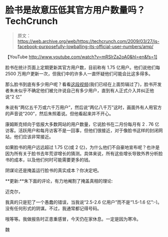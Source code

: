# 脸书是故意压低其官方用户数量吗？TechCrunch

> 原文：<https://web.archive.org/web/https://techcrunch.com/2009/03/27/is-facebook-purposefully-lowballing-its-official-user-numbers/amp/>

【YouTube http://www.youtube.com/watch?v=mRSlrZa2oA0&hl=en&fs=1]

脸书在统计页面上定期更新其官方用户数，目前称有 1.75 亿用户。他们说他们每 2500 万用户更新一次，但我们中的许多人一直怀疑他们可能会比这多得多。

那么脸书到底有多少用户呢？看看[这段视频](https://web.archive.org/web/20230130145159/http://www.facebook.com/video/video.php?v=657996637403&ref=mf)(我们已经在上面剪辑过了)，脸书开发者朱未似乎不确定他们被允许说自己有多少用户，直到有人正式介入并纠正他说“2 亿”

朱说有“两亿五千万或六千万用户”，然后说“两亿八千万”这时，画面外有人用官方的声音说“200”，然后朱照着说。但他看起来并不开心。

康姆斯克倾向于低报大多数网站的用户数量，它说脸书在二月份每月有 2 . 76 亿访客。活跃用户和每月访客不是一回事，但他们很接近，对于像脸书这样的封闭网站，他们应该非常接近。

如果脸书的用户远远超过 1.75 亿(或 2 亿)，为什么他们不自豪地宣布呢？也许是因为所有关于脸书去年荒谬增长的猜测。具体来说，所有这些增长导致外界分析脸书的成本，以及他们何时可能需要更多的钱。

阴谋论还是掩盖运行脸书的真实成本？你决定吧。

**更新:**朱下面的评论，有力地阉割了掩盖真相的理论:

迈克尔，

我真的只是犯了一个愚蠢的错误，当我说“2.5-2.6 亿用户”而不是“1.5-1.6 亿”:-)。没有任何形式的阴谋。不过，我通常都记得号码。

哦等等。我做报告时正患重感冒，今天仍在家休息。一定是因为寒冷。

魏

<amp-analytics data-credentials="include" class="i-amphtml-layout-fixed i-amphtml-layout-size-defined" i-amphtml-layout="fixed"></amp-analytics>